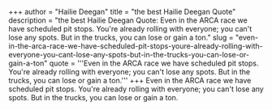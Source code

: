 +++
author = "Hailie Deegan"
title = "the best Hailie Deegan Quote"
description = "the best Hailie Deegan Quote: Even in the ARCA race we have scheduled pit stops. You're already rolling with everyone; you can't lose any spots. But in the trucks, you can lose or gain a ton."
slug = "even-in-the-arca-race-we-have-scheduled-pit-stops-youre-already-rolling-with-everyone-you-cant-lose-any-spots-but-in-the-trucks-you-can-lose-or-gain-a-ton"
quote = '''Even in the ARCA race we have scheduled pit stops. You're already rolling with everyone; you can't lose any spots. But in the trucks, you can lose or gain a ton.'''
+++
Even in the ARCA race we have scheduled pit stops. You're already rolling with everyone; you can't lose any spots. But in the trucks, you can lose or gain a ton.
